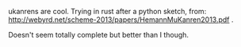 ukanrens are cool. Trying in rust after a python sketch, from: http://webyrd.net/scheme-2013/papers/HemannMuKanren2013.pdf .

Doesn't seem totally complete but better than I though.
